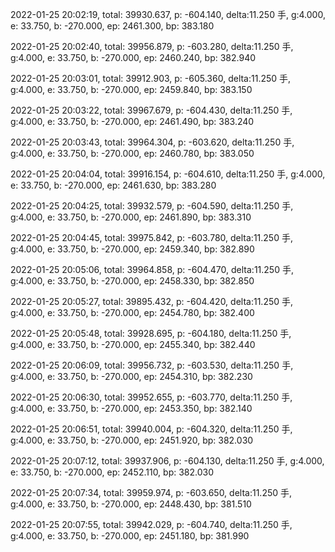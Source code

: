 2022-01-25 20:02:19, total: 39930.637, p: -604.140, delta:11.250 手, g:4.000, e: 33.750, b: -270.000, ep: 2461.300, bp: 383.180

2022-01-25 20:02:40, total: 39956.879, p: -603.280, delta:11.250 手, g:4.000, e: 33.750, b: -270.000, ep: 2460.240, bp: 382.940

2022-01-25 20:03:01, total: 39912.903, p: -605.360, delta:11.250 手, g:4.000, e: 33.750, b: -270.000, ep: 2459.840, bp: 383.150

2022-01-25 20:03:22, total: 39967.679, p: -604.430, delta:11.250 手, g:4.000, e: 33.750, b: -270.000, ep: 2461.490, bp: 383.240

2022-01-25 20:03:43, total: 39964.304, p: -603.620, delta:11.250 手, g:4.000, e: 33.750, b: -270.000, ep: 2460.780, bp: 383.050

2022-01-25 20:04:04, total: 39916.154, p: -604.610, delta:11.250 手, g:4.000, e: 33.750, b: -270.000, ep: 2461.630, bp: 383.280

2022-01-25 20:04:25, total: 39932.579, p: -604.590, delta:11.250 手, g:4.000, e: 33.750, b: -270.000, ep: 2461.890, bp: 383.310

2022-01-25 20:04:45, total: 39975.842, p: -603.780, delta:11.250 手, g:4.000, e: 33.750, b: -270.000, ep: 2459.340, bp: 382.890

2022-01-25 20:05:06, total: 39964.858, p: -604.470, delta:11.250 手, g:4.000, e: 33.750, b: -270.000, ep: 2458.330, bp: 382.850

2022-01-25 20:05:27, total: 39895.432, p: -604.420, delta:11.250 手, g:4.000, e: 33.750, b: -270.000, ep: 2454.780, bp: 382.400

2022-01-25 20:05:48, total: 39928.695, p: -604.180, delta:11.250 手, g:4.000, e: 33.750, b: -270.000, ep: 2455.340, bp: 382.440

2022-01-25 20:06:09, total: 39956.732, p: -603.530, delta:11.250 手, g:4.000, e: 33.750, b: -270.000, ep: 2454.310, bp: 382.230

2022-01-25 20:06:30, total: 39952.655, p: -603.770, delta:11.250 手, g:4.000, e: 33.750, b: -270.000, ep: 2453.350, bp: 382.140

2022-01-25 20:06:51, total: 39940.004, p: -604.320, delta:11.250 手, g:4.000, e: 33.750, b: -270.000, ep: 2451.920, bp: 382.030

2022-01-25 20:07:12, total: 39937.906, p: -604.130, delta:11.250 手, g:4.000, e: 33.750, b: -270.000, ep: 2452.110, bp: 382.030

2022-01-25 20:07:34, total: 39959.974, p: -603.650, delta:11.250 手, g:4.000, e: 33.750, b: -270.000, ep: 2448.430, bp: 381.510

2022-01-25 20:07:55, total: 39942.029, p: -604.740, delta:11.250 手, g:4.000, e: 33.750, b: -270.000, ep: 2451.180, bp: 381.990